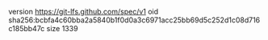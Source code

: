 version https://git-lfs.github.com/spec/v1
oid sha256:bcbfa4c60bba2a5840b1f0d0a3c6971acc25bb69d5c252d1c08d716c185bb47c
size 1339
